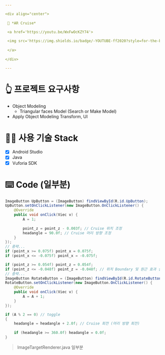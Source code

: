 ```yaml
---

<div align="center">
 
 💜 *AR Cruise*

 <a href='https://youtu.be/WxFwOcKZY74'>
  
 <img src='https://img.shields.io/badge/-YOUTUBE-ff2020?style=for-the-badge&logo=youtube'>
 
 </a>
  
</div>

---
```


# 👆 프로젝트 요구사항
- Object Modeling  
  - Triangular faces Model (Search or Make Model)  
- Apply Object Modeling Transform, UI

# 👨‍💻 사용 기술 Stack
- [x] Android Studio  
- [x] Java  
- [x] Vuforia SDK  

# ⌨️ Code (일부분)
```java  
ImageButton UpButton = (ImageButton) findViewById(R.id.UpButton);
UpButton.setOnClickListener(new ImageButton.OnClickListener() {
    @Override
    public void onClick(Viec v) {
        A = 1;
        
        point_z = point_z - 0.003f; // Cruise 위치 조정
        headangle = 90.0f; // Cruise 머리 방향 조정
    }
});
// 중략...
if (point_x >= 0.075f) point_x = 0.075f; 
if (point_x <= -0.075f) point_x = -0.075f;

if (point_z >= 0.054f) point_z = 0.054f;
if (point_z <= -0.048f) point_z = -0.048f; // 위치 Boundary 및 원근 효과 설정
// 중략...
ImageButton RotateButton = (ImageButton) findViewById(R.id.RotateButton);
RotateButton.setOnClickListener(new ImageButton.OnClickListener() {
    @Override
    public void onClick(Viec v) {
        A = A + 1;
    }
});

if (A % 2 == 0) // toggle
{
    headangle = headangle + 2.0f; // Cruise 회전 (머리 방향 회전)
    
    if (headangle >= 360.0f) headangle = 0.0f;
}
```  
> ImageTargetRenderer.java 일부분  
